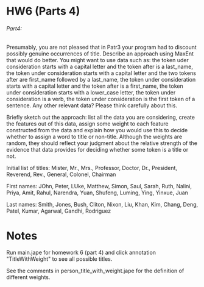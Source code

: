 HW6 (Parts 4) 
=============
###### Part4: 
Presumably, you are not pleased that in Patr3 your program had to discount possibly genuine occurrences of title. Describe an approach using MaxEnt that would do better. You might want to use data such as: the token uder consideration starts with a capital letter and the token after is a last_name, the token under consideration starts with a capital letter and the two tokens after are first_name followed by a last_name, the token under consideration starts with a capital letter and the token after is a first_name, the token under consideration starts with a lower_case letter, the token under consideration is a verb, the token under consideration is the first token of a sentence. Any other relevant data? Please think carefully about this.

Briefly sketch out the approach: list all the data you are considering, create the features out of this data, assign some weight to each feature constructed from the data and explain how you would use this to decide whether to assign a word to title or non-title. Although the weights are random, they should reflect your judgment about the relative strength of the evidence that data provides for deciding whether some token is a title or not.

Initial list of titles: Mister, Mr., Mrs., Professor, Doctor, Dr., President, Reverend, Rev., General, Colonel, Chairman

First names: JOhn, Peter, LUke, Matthew, Simon, Saul, Sarah, Ruth, Nalini, Priya, Amit, Rahul, Narendra, Yuan, Shufeng, Luming, Ying, Yinxue, Juan

Last names: Smith, Jones, Bush, Cliton, Nixon, Liu, Khan, Kim, Chang, Deng, Patel, Kumar, Agarwal, Gandhi, Rodriguez

Notes
=============
Run main.jape for homework 6 (part 4) and click annotation "TitleWithWeight" to see all possible titles. 

See the comments in person_title_with_weight.jape for the definition of different weights.
